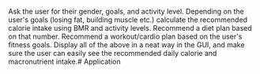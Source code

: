 Ask the user for their gender, goals, and activity level.
Depending on the user's goals (losing fat, building muscle etc.) calculate the recommended calorie intake using BMR and activity levels. Recommend a diet plan based on that number.
Recommend a workout/cardio plan based on the user's fitness goals.
Display all of the above in a neat way in the GUI, and make sure the user can easily see the recommended daily calorie and macronutrient intake.# Application
